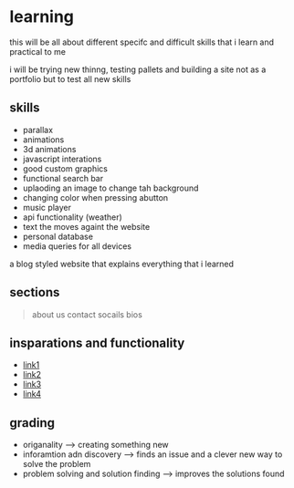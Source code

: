 # learning

this will be all about different specifc and difficult skills that i learn and practical to me

i will be trying new thinng, testing pallets and building a site not as a portfolio but to test all new skills

## skills

- parallax
- animations
- 3d animations
- javascript interations
- good custom graphics
- functional search bar
- uplaoding an image to change tah background
- changing color when pressing abutton
- music player
- api functionality (weather)
- text the moves againt the website
- personal database
- media queries for all devices

a blog styled website that explains everything that i learned

## sections

> about us
> contact
> socails
> bios

## insparations and functionality

- [link1](https://beebom.com/cool-interesting-websites/)
- [link2](https://learn.g2.com/website-features)
- [link3](https://www.freecodecamp.org/news/101-ways-to-make-your-website-more-awesome-79c934dd2a11/)
- [link4](http://signumarchitecture.com/)

## grading

- origanality --> creating something new
- inforamtion adn discovery --> finds an issue and a clever new way to solve the problem
- problem solving and solution finding --> improves the solutions found
